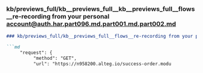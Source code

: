 ### kb/previews_full/kb__previews_full__kb__previews_full__flows__re-recording from your personal account@auth.har.part096.md.part001.md.part002.md

```md
### kb/previews_full/kb__previews_full__flows__re-recording from your personal account@auth.har.part096.md.part001.md (part 002)

```md
     "request": {
          "method": "GET",
          "url": "https://n958200.alteg.io/success-order.modu
```

```

```
